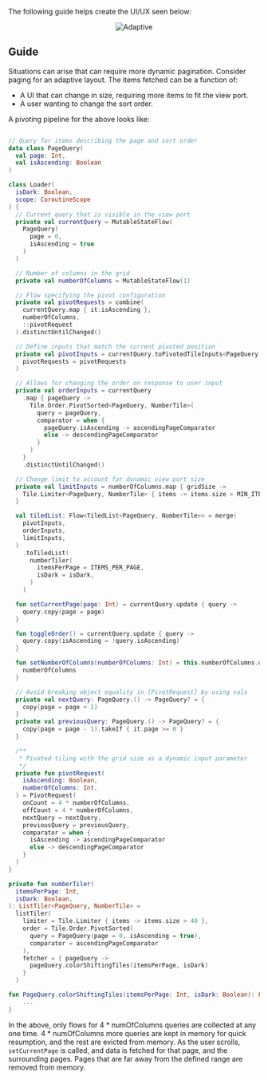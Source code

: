 The following guide helps create the UI/UX seen below:

<p align="center">
    <img src="../../images/adaptive.gif" alt="Adaptive"/>
</p>

## Guide

Situations can arise that can require more dynamic pagination.
Consider paging for an adaptive layout. The items fetched can be a function of:

* A UI that can change in size, requiring more items to fit the view port.
* A user wanting to change the sort order.

A pivoting pipeline for the above looks like:

```kotlin

// Query for items describing the page and sort order
data class PageQuery(
  val page: Int,
  val isAscending: Boolean
)

class Loader(
  isDark: Boolean,
  scope: CoroutineScope
) {
  // Current query that is visible in the view port
  private val currentQuery = MutableStateFlow(
    PageQuery(
      page = 0,
      isAscending = true
    )
  )

  // Number of columns in the grid
  private val numberOfColumns = MutableStateFlow(1)

  // Flow specifying the pivot configuration
  private val pivotRequests = combine(
    currentQuery.map { it.isAscending },
    numberOfColumns,
    ::pivotRequest
  ).distinctUntilChanged()

  // Define inputs that match the current pivoted position
  private val pivotInputs = currentQuery.toPivotedTileInputs<PageQuery, NumberTile>(
    pivotRequests = pivotRequests
  )

  // Allows for changing the order on response to user input
  private val orderInputs = currentQuery
    .map { pageQuery ->
      Tile.Order.PivotSorted<PageQuery, NumberTile>(
        query = pageQuery,
        comparator = when {
          pageQuery.isAscending -> ascendingPageComparator
          else -> descendingPageComparator
        }
      )
    }
    .distinctUntilChanged()

  // Change limit to account for dynamic view port size
  private val limitInputs = numberOfColumns.map { gridSize ->
    Tile.Limiter<PageQuery, NumberTile> { items -> items.size > MIN_ITEMS_TO_SHOW * gridSize }
  }

  val tiledList: Flow<TiledList<PageQuery, NumberTile>> = merge(
    pivotInputs,
    orderInputs,
    limitInputs,
  )
    .toTiledList(
      numberTiler(
        itemsPerPage = ITEMS_PER_PAGE,
        isDark = isDark,
      )
    )

  fun setCurrentPage(page: Int) = currentQuery.update { query ->
    query.copy(page = page)
  }

  fun toggleOrder() = currentQuery.update { query ->
    query.copy(isAscending = !query.isAscending)
  }

  fun setNumberOfColumns(numberOfColumns: Int) = this.numberOfColumns.update {
    numberOfColumns
  }

  // Avoid breaking object equality in [PivotRequest] by using vals
  private val nextQuery: PageQuery.() -> PageQuery? = {
    copy(page = page + 1)
  }
  private val previousQuery: PageQuery.() -> PageQuery? = {
    copy(page = page - 1).takeIf { it.page >= 0 }
  }

  /**
   * Pivoted tiling with the grid size as a dynamic input parameter
   */
  private fun pivotRequest(
    isAscending: Boolean,
    numberOfColumns: Int,
  ) = PivotRequest(
    onCount = 4 * numberOfColumns,
    offCount = 4 * numberOfColumns,
    nextQuery = nextQuery,
    previousQuery = previousQuery,
    comparator = when {
      isAscending -> ascendingPageComparator
      else -> descendingPageComparator
    }
  )
}

private fun numberTiler(
  itemsPerPage: Int,
  isDark: Boolean,
): ListTiler<PageQuery, NumberTile> =
  listTiler(
    limiter = Tile.Limiter { items -> items.size > 40 },
    order = Tile.Order.PivotSorted(
      query = PageQuery(page = 0, isAscending = true),
      comparator = ascendingPageComparator
    ),
    fetcher = { pageQuery ->
      pageQuery.colorShiftingTiles(itemsPerPage, isDark)
    }
  )

fun PageQuery.colorShiftingTiles(itemsPerPage: Int, isDark: Boolean): Flow<List<NumberTile>> {
    ...
}
```

In the above, only flows for 4 * numOfColumns queries are collected at any one time. 4 * numOfColumns more queries are kept in memory for quick
resumption, and the rest are evicted from memory. As the user scrolls, `setCurrentPage` is called, and data is
fetched for that page, and the surrounding pages.
Pages that are far away from the defined range are removed from memory.